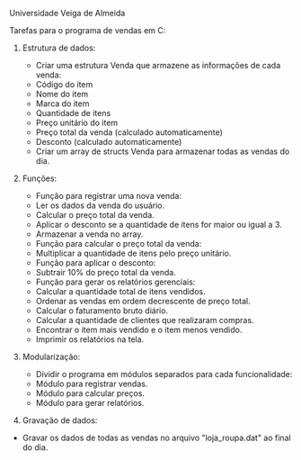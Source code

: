 Universidade Veiga de Almeida

Tarefas para o programa de vendas em C:

1. Estrutura de dados:

    - Criar uma estrutura Venda que armazene as informações de cada venda:
    - Código do item
    - Nome do item
    - Marca do item
    - Quantidade de itens
    - Preço unitário do item
    - Preço total da venda (calculado automaticamente)
    - Desconto (calculado automaticamente)
    - Criar um array de structs Venda para armazenar todas as vendas do dia.

2. Funções:
    - Função para registrar uma nova venda:
    - Ler os dados da venda do usuário.
    - Calcular o preço total da venda.
    - Aplicar o desconto se a quantidade de itens for maior ou igual a 3.
    - Armazenar a venda no array.
    - Função para calcular o preço total da venda:
    - Multiplicar a quantidade de itens pelo preço unitário.
    - Função para aplicar o desconto:
    - Subtrair 10% do preço total da venda.
    - Função para gerar os relatórios gerenciais:
    - Calcular a quantidade total de itens vendidos.
    - Ordenar as vendas em ordem decrescente de preço total.
    - Calcular o faturamento bruto diário.
    - Calcular a quantidade de clientes que realizaram compras.
    - Encontrar o item mais vendido e o item menos vendido.
    - Imprimir os relatórios na tela.

4. Modularização:

    - Dividir o programa em módulos separados para cada funcionalidade:
    - Módulo para registrar vendas.
    - Módulo para calcular preços.
    - Módulo para gerar relatórios.

4. Gravação de dados:

- Gravar os dados de todas as vendas no arquivo "loja_roupa.dat" ao final do dia.
